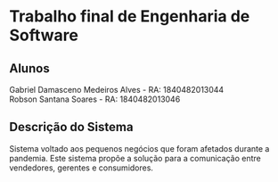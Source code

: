 # Trabalho final de Engenharia de Software
## Alunos
Gabriel Damasceno Medeiros Alves - RA: 1840482013044<br>
Robson Santana Soares - RA: 1840482013046

## Descrição do Sistema
Sistema voltado aos pequenos negócios que foram afetados durante a pandemia. Este sistema propõe a solução para a comunicação entre vendedores, gerentes e consumidores.
